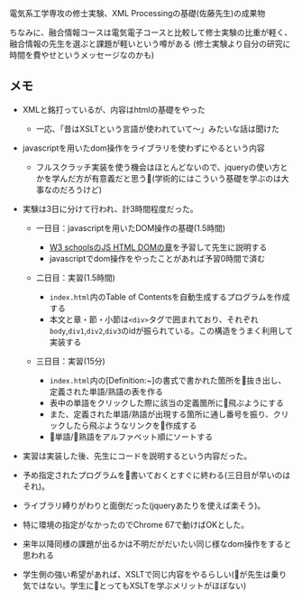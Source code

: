 電気系工学専攻の修士実験、XML Processingの基礎(佐藤先生)の成果物

ちなみに、融合情報コースは電気電子コースと比較して修士実験の比重が軽く、融合情報の先生を選ぶと課題が軽いという噂がある
(修士実験より自分の研究に時間を費やせというメッセージなのかも)

## メモ
- XMLと銘打っているが、内容はhtmlの基礎をやった
  - 一応、「昔はXSLTという言語が使われていて〜」みたいな話は聞けた
- javascriptを用いたdom操作をライブラリを使わずにやるという内容
  - フルスクラッチ実装を使う機会はほとんどないので、jqueryの使い方とかを学んだ方が有意義だと思う(学術的にはこういう基礎を学ぶのは大事なのだろうけど)
- 実験は3日に分けて行われ、計3時間程度だった。
  - 一日目：javascriptを用いたDOM操作の基礎(1.5時間)
    - [W3 schoolsのJS HTML DOMの章](https://www.w3schools.com/js/js_htmldom.asp)を予習して先生に説明する
    - javascriptでdom操作をやったことがあれば予習0時間で済む

  - 二日目：実習(1.5時間)
    - `index.html`内のTable of Contentsを自動生成するプログラムを作成する
    - 本文と章・節・小節は`<div>`タグで囲まれており、それぞれ`body`,`div1`,`div2`,`div3`のidが振られている。この構造をうまく利用して実装する

  - 三日目：実習(15分)
    - `index.html`内の[Definition:~]の書式で書かれた箇所を抜き出し、定義された単語/熟語の表を作る
    - 表中の単語をクリックした際に該当の定義箇所に飛ぶようにする
    - また、定義された単語/熟語が出現する箇所に通し番号を振り、クリックしたら飛ぶようなリンクを作成する
    - 単語/熟語をアルファベット順にソートする
    
- 実習は実装した後、先生にコードを説明するという内容だった。
- 予め指定されたプログラムを書いておくとすぐに終わる(三日目が早いのはそれ)。

- ライブラリ縛りがわりと面倒だった(jqueryあたりを使えば楽そう)。
- 特に環境の指定がなかったのでChrome 67で動けばOKとした。
- 来年以降同様の課題が出るかは不明だがだいたい同じ様なdom操作をすると思われる
- 学生側の強い希望があれば、XSLTで同じ内容をやるらしい(が先生は乗り気ではない。学生にとってもXSLTを学ぶメリットがほぼない)
